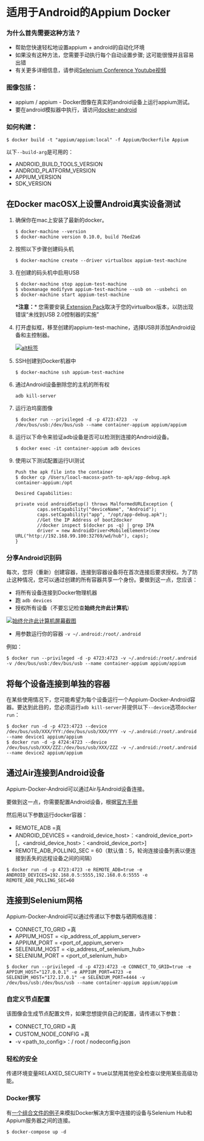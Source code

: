 # 适用于Android的Appium Docker

### 为什么首先需要这种方法？

- 帮助您快速轻松地设置appium + android的自动化环境
- 如果没有这种方法，您需要手动执行每个自动设置步骤; 这可能很慢并且容易出错
- 有关更多详细信息，请参阅[Selenium Conference Youtube视频](https://www.youtube.com/watch?v=jGW6ycW_tTQ&list=PLRdSclUtJDYXFVU37NEqh4KkT78BLqjcG&index=7)

### 图像包括：

- appium / appium - Docker图像在真实的android设备上运行appium测试。
- 要在android模拟器中执行，请访问[docker-android](https://github.com/butomo1989/docker-appium.git)

### 如何构建：

```
$ docker build -t "appium/appium:local" -f Appium/Dockerfile Appium
```

以下`--build-arg`是可用的：

- ANDROID_BUILD_TOOLS_VERSION
- ANDROID_PLATFORM_VERSION
- APPIUM_VERSION
- SDK_VERSION

## 在Docker macOSX上设置Android真实设备测试

1. 确保你在mac上安装了最新的docker。

   ```
   $ docker-machine --version
   $ docker-machine version 0.10.0, build 76ed2a6
   ```

2. 按照以下步骤创建码头机

   ```
   $ docker-machine create --driver virtualbox appium-test-machine
   ```

3. 在创建的码头机中启用USB

   ```
   $ docker-machine stop appium-test-machine
   $ vboxmanage modifyvm appium-test-machine --usb on --usbehci on
   $ docker-machine start appium-test-machine
   ```

   **\*注意：*** 您需要安装[ Extension Pack](https://www.virtualbox.org/wiki/Download_Old_Builds_5_1)取决于您的virtualbox版本，以防出现错误“未找到USB 2.0控制器的实施”

4. 打开虚拟框，移至创建的appium-test-machine，选择USB并添加Android设备和主控制器。

   [![alt标签](https://github.com/appium/appium-docker-android/raw/master/images/virtualbox.png)](https://github.com/appium/appium-docker-android/blob/master/images/virtualbox.png)

5. SSH创建到Docker机器中

   ```
   $ docker-machine ssh appium-test-machine
   ```

6. 通过Android设备删除您的主机的所有权

   ```
   adb kill-server
   ```

7. 运行泊坞窗图像

   ```
   $ docker run --privileged -d -p 4723:4723  -v /dev/bus/usb:/dev/bus/usb --name container-appium appium/appium
   ```

8. 运行以下命令来验证adb设备是否可以检测到连接的Android设备。

   ```
   $ docker exec -it container-appium adb devices
   ```

9. 使用以下测试配置运行UI测试

   ```
   Push the apk file into the container
   $ docker cp /Users/loacl-macosx-path-to-apk/app-debug.apk container-appium:/opt
   
   Desired Capabilities:
   
   private void androidSetup() throws MalformedURLException {
           caps.setCapability("deviceName", "Android");
           caps.setCapability("app", "/opt/app-debug.apk");
           //Get the IP Address of boot2docker
           //docker inspect $(docker ps -q) | grep IPA
           driver = new AndroidDriver<MobileElement>(new URL("http://192.168.99.100:32769/wd/hub"), caps);
   }
   ```

### 分享Android识别码

每次，您将（重新）创建容器，连接到容器设备将在首次连接后要求授权。为了防止这种情况，您可以通过创建的所有容器共享一个身份。要做到这一点，您应该：

- 将所有设备连接到Docker物理机器
- 跑 `adb devices`
- 授权所有设备（不要忘记检查**始终允许此计算机**）

[![始终允许此计算机屏幕截图](https://github.com/appium/appium-docker-android/raw/master/images/authorization.png)](https://github.com/appium/appium-docker-android/blob/master/images/authorization.png)

- 用参数运行你的容器 `-v ~/.android:/root/.android`

例如：

```
$ docker run --privileged -d -p 4723:4723 -v ~/.android:/root/.android -v /dev/bus/usb:/dev/bus/usb --name container-appium appium/appium
```

## 将每个设备连接到单独的容器

在某些使用情况下，您可能希望为每个设备运行一个Appium-Docker-Android容器。要达到此目的，您必须运行`adb kill-server`并提供以下`--device`选项`docker run`：

```
$ docker run -d -p 4723:4723 --device /dev/bus/usb/XXX/YYY:/dev/bus/usb/XXX/YYY -v ~/.android:/root/.android --name device1 appium/appium
$ docker run -d -p 4724:4723 --device /dev/bus/usb/XXX/ZZZ:/dev/bus/usb/XXX/ZZZ -v ~/.android:/root/.android --name device2 appium/appium
```

## 通过Air连接到Android设备

Appium-Docker-Android可以通过Air与Android设备连接。

要做到这一点，你需要配置Android设备，根据[官方手册](https://developer.android.com/studio/command-line/adb.html#wireless)

然后用以下参数运行docker容器：

- REMOTE_ADB =真
- ANDROID_DEVICES = <android_device_host>：<android_device_port> [，<android_device_host>：<android_device_port>]
- REMOTE_ADB_POLLING_SEC = 60（默认值：5，轮询连接设备列表以便连接到丢失的远程设备之间的间隔）

```
$ docker run -d -p 4723:4723 -e REMOTE_ADB=true -e ANDROID_DEVICES=192.168.0.5:5555,192.168.0.6:5555 -e REMOTE_ADB_POLLING_SEC=60
```

## 连接到Selenium网格

Appium-Docker-Android可以通过传递以下参数与硒网格连接：

- CONNECT_TO_GRID =真
- APPIUM_HOST = <ip_address_of_appium_server>
- APPIUM_PORT = <port_of_appium_server>
- SELENIUM_HOST = <ip_address_of_selenium_hub>
- SELENIUM_PORT = <port_of_selenium_hub>

```
$ docker run --privileged -d -p 4723:4723 -e CONNECT_TO_GRID=true -e APPIUM_HOST="127.0.0.1" -e APPIUM_PORT=4723 -e SELENIUM_HOST="172.17.0.1" -e SELENIUM_PORT=4444 -v /dev/bus/usb:/dev/bus/usb --name container-appium appium/appium
```

### 自定义节点配置

该图像会生成节点配置文件，如果您想提供自己的配置，请传递以下参数：

- CONNECT_TO_GRID =真
- CUSTOM_NODE_CONFIG =真
- -v <path_to_config>：/ root / nodeconfig.json

### 轻松的安全

传递环境变量RELAXED_SECURITY = true以禁用其他安全检查以使用某些高级功能。

### Docker撰写

有[一个组合文件的例子](https://github.com/appium/appium-docker-android/blob/master/examples/docker-compose.yml)来模拟Docker解决方案中连接的设备与Selenium Hub和Appium服务器之间的连接。

```
$ docker-compose up -d
```

 